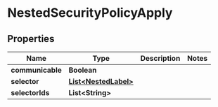 

# NestedSecurityPolicyApply


## Properties

Name | Type | Description | Notes
------------ | ------------- | ------------- | -------------
**communicable** | **Boolean** |  | 
**selector** | [**List&lt;NestedLabel&gt;**](NestedLabel.md) |  | 
**selectorIds** | **List&lt;String&gt;** |  | 



